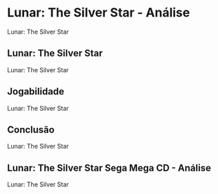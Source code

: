 ---
---

# Lunar: The Silver Star - Análise

Lunar: The Silver Star

## Lunar: The Silver Star

Lunar: The Silver Star

## Jogabilidade

Lunar: The Silver Star

## Conclusão

Lunar: The Silver Star

## Lunar: The Silver Star Sega Mega CD - Análise

Lunar: The Silver Star
